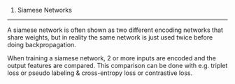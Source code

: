 
1. Siamese Networks
---

A siamese network is often shown as two different encoding networks that share weights, but in reality the same network is just used twice before doing backpropagation.

When training a siamese network, 2 or more inputs are encoded and the output features are compared. This comparison can be done with e.g. triplet loss or pseudo labeling & cross-entropy loss or contrastive loss.

